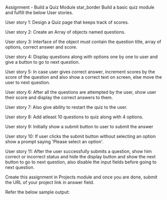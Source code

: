 Assignment - Build a Quiz Module star_border
Build a basic quiz module and fulfill the below User stories.

User story 1: Design a Quiz page that keeps track of scores.

User story 2: Create an Array of objects named questions.

User story 3: Interface of the object must contain the question title, array of options, correct answer and score.

User story 4: Display questions along with options one by one to user and give a button to go to next question.

User story 5: In case user gives correct answer, increment scores by the score of the question and also show a correct text on screen, else move the user to next question.

User story 6: After all the questions are attempted by the user, show user their score and display the correct answers to them.

User story 7: Also give ability to restart the quiz to the user.

User story 8: Add atleast 10 questions to quiz along with 4 options.

User story 9: Initially show a submit button to user to submit the answer

User story 10: If user clicks the submit button without selecting an option show a prompt saying 'Please select an option'.

User story 11: After the user successfully submits a question, show him correct or incorrect status and hide the display button and show the next button to go to next question, also disable the input fields before going to next question.

Create this assignment in Projects module and once you are done, submit the URL of your project link in answer field.

Refer the below sample output:
